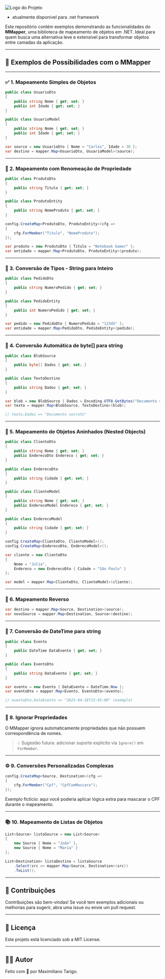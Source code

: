![Logo do Projeto](mmapper_logo.png)

- atualmente disponivel para .net framework

Este repositório contém exemplos demonstrando as funcionalidades do **MMapper**, uma biblioteca de mapeamento de objetos em .NET. Ideal para quem busca uma alternativa leve e extensível para transformar objetos entre camadas da aplicação.

---

## 🧪 Exemplos de Possibilidades com o MMapper

---

### ✅ 1. Mapeamento Simples de Objetos

```csharp
public class UsuarioDto
{
    public string Nome { get; set; }
    public int Idade { get; set; }
}

public class UsuarioModel
{
    public string Nome { get; set; }
    public int Idade { get; set; }
}

var source = new UsuarioDto { Nome = "Carlos", Idade = 30 };
var destino = mapper.Map<UsuarioDto, UsuarioModel>(source);
```

---

### 🔄 2. Mapeamento com Renomeação de Propriedade

```csharp
public class ProdutoDto
{
    public string Titulo { get; set; }
}

public class ProdutoEntity
{
    public string NomeProduto { get; set; }
}

config.CreateMap<ProdutoDto, ProdutoEntity>(cfg =>
{
    cfg.ForMember("Titulo", "NomeProduto");
});

var produto = new ProdutoDto { Titulo = "Notebook Gamer" };
var entidade = mapper.Map<ProdutoDto, ProdutoEntity>(produto);
```

---

### 🔢 3. Conversão de Tipos - String para Inteiro

```csharp
public class PedidoDto
{
    public string NumeroPedido { get; set; }
}

public class PedidoEntity
{
    public int NumeroPedido { get; set; }
}

var pedido = new PedidoDto { NumeroPedido = "12345" };
var entidade = mapper.Map<PedidoDto, PedidoEntity>(pedido);
```

---

### 💾 4. Conversão Automática de byte[] para string

```csharp
public class BlobSource
{
    public byte[] Dados { get; set; }
}

public class TextoDestino
{
    public string Dados { get; set; }
}

var blob = new BlobSource { Dados = Encoding.UTF8.GetBytes("Documento secreto") };
var texto = mapper.Map<BlobSource, TextoDestino>(blob);

// texto.Dados => "Documento secreto"
```

---

### 🧱 5. Mapeamento de Objetos Aninhados (Nested Objects)

```csharp
public class ClienteDto
{
    public string Nome { get; set; }
    public EnderecoDto Endereco { get; set; }
}

public class EnderecoDto
{
    public string Cidade { get; set; }
}

public class ClienteModel
{
    public string Nome { get; set; }
    public EnderecoModel Endereco { get; set; }
}

public class EnderecoModel
{
    public string Cidade { get; set; }
}

config.CreateMap<ClienteDto, ClienteModel>();
config.CreateMap<EnderecoDto, EnderecoModel>();

var cliente = new ClienteDto
{
    Nome = "Julia",
    Endereco = new EnderecoDto { Cidade = "São Paulo" }
};

var model = mapper.Map<ClienteDto, ClienteModel>(cliente);
```

---

### 🔁 6. Mapeamento Reverso

```csharp
var destino = mapper.Map<Source, Destination>(source);
var novoSource = mapper.Map<Destination, Source>(destino);
```

---

### 📅 7. Conversão de DateTime para string

```csharp
public class Evento
{
    public DateTime DataEvento { get; set; }
}

public class EventoDto
{
    public string DataEvento { get; set; }
}

var evento = new Evento { DataEvento = DateTime.Now };
var eventoDto = mapper.Map<Evento, EventoDto>(evento);

// eventoDto.DataEvento => "2025-04-28T13:45:00" (exemplo)
```

---

### 🚫 8. Ignorar Propriedades

O MMapper ignora automaticamente propriedades que não possuem correspondência de nomes.

> 💡 Sugestão futura: adicionar suporte explícito via `Ignore()` em `ForMember`.

---

### ⚙️ 9. Conversões Personalizadas Complexas

```csharp
config.CreateMap<Source, Destination>(cfg =>
{
    cfg.ForMember("Cpf", "CpfComMascara");
});
```

Exemplo fictício: aqui você poderia aplicar lógica extra para mascarar o CPF durante o mapeamento.

---

### 📚 10. Mapeamento de Listas de Objetos

```csharp
List<Source> listaSource = new List<Source> 
{ 
    new Source { Nome = "João" }, 
    new Source { Nome = "Maria" } 
};

List<Destination> listaDestino = listaSource
    .Select(src => mapper.Map<Source, Destination>(src))
    .ToList();
```

---

## 🤝 Contribuições

Contribuições são bem-vindas! Se você tem exemplos adicionais ou melhorias para sugerir, abra uma issue ou envie um pull request.

---

## 📜 Licença

Este projeto está licenciado sob a MIT License.

---

## 👨‍💻 Autor

Feito com 💙 por Maximiliano Tarigo.
